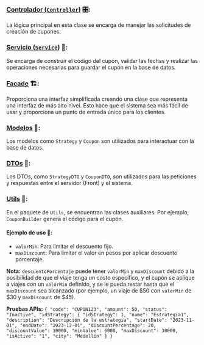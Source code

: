 ### [Controlador (`Controller`)](src\main\java\com\udea\modulogc\controller) 🎛️:
La lógica principal en esta clase se encarga de manejar las solicitudes de creación de cupones.

### [Servicio (`Service`)](src\main\java\com\udea\modulogc\service) 🧠:
Se encarga de construir el código del cupón, validar las fechas y realizar las operaciones necesarias para guardar el cupón en la base de datos.

### [Facade](src\main\java\com\udea\modulogc\service\facade) 🏗️:
Proporciona una interfaz simplificada creando una clase que representa una interfaz de más alto nivel. Esto hace que el sistema sea más fácil de usar y proporciona un punto de entrada único para los clientes.

### [Modelos](src\main\java\com\udea\modulogc\jpa\model) 👤:
Los modelos como `Strategy` y `Coupon` son utilizados para interactuar con la base de datos.

### [DTOs](src\main\java\com\udea\modulogc\jpa\dto) 📑:
Los DTOs, como `StrategyDTO` y `CouponDTO`, son utilizados para las peticiones y respuestas entre el servidor (Front) y el sistema.

### [Utils](src\main\java\com\udea\modulogc\utils) 🧰:
En el paquete de `Utils`, se encuentran las clases auxiliares. Por ejemplo, `CouponBuilder` genera el código para el cupón.

#### Ejemplo de uso 👀:
- `valorMin`: Para limitar el descuento fijo.
- `maxDiscount`: Para limitar el valor en pesos por aplicar descuento porcentaje.

**Nota:**
`descuentoPorcentaje` puede tener `valorMin` y `maxDiscount` debido a la posibilidad de que el viaje tenga un costo específico, y el cupón se aplique a viajes con un `valorMin` definido, y se le pueda restar hasta que el `maxDiscount` sea alcanzado (por ejemplo, un viaje de $50 con `valorMin` de $30 y `maxDiscount` de $45).

**Pruebas APIs:**
`{
  "code": "CUPON123",
  "amount": 50,
  "status": "Inactive",
  "idStrategy": {
    "idStrategy": 1,
    "name": "Estrategia1",
    "description": "Descripción de la estrategia",
    "startDate": "2023-11-01",
    "endDate": "2023-12-01",
    "discountPercentage": 20,
    "discountValue": 10000,
    "minValue": 6000,
    "maxDiscount": 30000,
    "isActive": "1",
    "city": "Medellín"
  }
}`